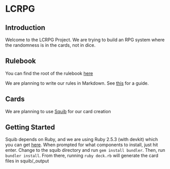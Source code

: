 # LCRPG

## Introduction

Welcome to the LCRPG Project. We are trying to build an RPG system where the randomness is in the cards, not in dice.

## Rulebook

You can find the root of the rulebook [here](rules/Intro.md)

We are planning to write our rules in Markdown. See [this](https://github.com/adam-p/markdown-here/wiki/Markdown-Cheatsheet) for a guide.

## Cards

We are planning to use [Squib](https://squib.rocks) for our card creation

## Getting Started

Squib depends on Ruby, and we are using Ruby 2.5.3 (with devkit) which you can get [here](https://www.ruby-lang.org/en/downloads/). When prompted for what components to install, just hit enter.
Change to the squib directory and run `gem install bundler`. Then, run `bundler install`.
From there, running `ruby deck.rb` will generate the card files in squib/_output